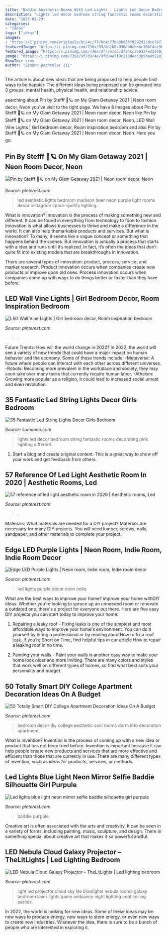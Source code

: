 ```yaml
---
title: "Baddie Aesthetic Rooms With Led Lights : Lights Led Decor Bedroom String Fantastic Rooms Decorating Pink Lighting Different"
description: "Lights led decor bedroom string fantastic rooms decorating pink lighting different"
date: "2023-01-29"
categories:
- "ideas"
tags: ["ideas"]
images:
- "https://i.pinimg.com/originals/bc/4c/77/bc4c77080b833f9292d12dce79732759.jpg"
featuredImage: "https://i.pinimg.com/736x/93/8d/b0/938db0cbebc30bf4cc90c2552425dec6.jpg"
featured_image: "https://i.pinimg.com/736x/df/a4/cc/dfa4cc3503a4e33a70ab286dd52739c1.jpg"
image: "https://i.pinimg.com/736x/9f/d9/4e/9fd94e7f9c130dedc305be8f220290f0.jpg"
ShowToc: true
author: "Simone Bechtelar III"
---
```



The article is about new ideas that are being proposed to help people find ways to be happier. The different ideas being proposed can be grouped into 3 groups: mental health, physical health, and relationship advice.

	

		
searching about Pin by Stefff 🦕🪐 on My Glam Getaway 2021 | Neon room decor, Neon you've visit to the right page. We have 8 Images about Pin by Stefff 🦕🪐 on My Glam Getaway 2021 | Neon room decor, Neon like Pin by Stefff 🦕🪐 on My Glam Getaway 2021 | Neon room decor, Neon, LED Wall Vine Lights | Girl bedroom decor, Room inspiration bedroom and also Pin by Stefff 🦕🪐 on My Glam Getaway 2021 | Neon room decor, Neon. Here you go:
		
    
## Pin By Stefff 🦕🪐 On My Glam Getaway 2021 | Neon Room Decor, Neon

<img loading=lazy src="https://i.pinimg.com/736x/93/8d/b0/938db0cbebc30bf4cc90c2552425dec6.jpg" onerror="this.onerror=null;this.src='https://tse2.mm.bing.net/th?id=OIP.0tgMXzo6ovDOdroxf0pzLwHaHa&amp;pid=15.1';" alt="Pin by Stefff 🦕🪐 on My Glam Getaway 2021 | Neon room decor, Neon">

_Source: pinterest.com_

>led aesthetic lights bedroom madison beer neon purple light rooms decor instagram space spotify lighting. 

	

What is innovation?
Innovation is the process of making something new and different. It can be found in everything from technology to food to fashion. Innovation is what allows businesses to thrive and make a difference in the world. It can also help themarkable products and services.
But what is innovation? To many, it seems like a vague concept or something that happens behind the scenes. But innovation is actually a process that starts with a idea and runs until it’s realized. In fact, it’s often the ideas that don’t quite fit into existing models that are breakthroughs in innovation.

There are several types of innovation: product, process, service, and market research. Product innovation occurs when companies create new products or improve upon old ones. Process innovation occurs when companies come up with ways to do things better or faster than they have before.

    
## LED Wall Vine Lights | Girl Bedroom Decor, Room Inspiration Bedroom

<img loading=lazy src="https://i.pinimg.com/736x/df/a4/cc/dfa4cc3503a4e33a70ab286dd52739c1.jpg" onerror="this.onerror=null;this.src='https://tse4.mm.bing.net/th?id=OIP.uBiE_8bPu-Yl3L0qCc-SogHaNJ&amp;pid=15.1';" alt="LED Wall Vine Lights | Girl bedroom decor, Room inspiration bedroom">

_Source: pinterest.com_

>. 

	

Future Trends: How will the world change in 2022?
In 2022, the world will see a variety of new trends that could have a major impact on human behavior and the economy. Some of these trends include: 
-Metaverse: A future where people can interact with each other across different universes. 
-Robots: Becoming more prevalent in the workplace and society, they may soon take over many tasks that currently require human labor. 
-Atheism: Growing more popular as a religion, it could lead to increased social unrest and even revolution.

    
## 35 Fantastic Led String Lights Decor Girls Bedroom

<img loading=lazy src="https://www.sumcoco.com/wp-content/uploads/2019/05/Led-Decor-bedroom7.jpg" onerror="this.onerror=null;this.src='https://tse4.mm.bing.net/th?id=OIP.Ny_OYNsOdsTIV4E1ExLqEQHaJ4&amp;pid=15.1';" alt="35 Fantastic Led String Lights Decor Girls Bedroom">

_Source: sumcoco.com_

>lights led decor bedroom string fantastic rooms decorating pink lighting different. 

	

1. Start a blog and create original content. This is a great way to show off your work and get feedback from others.

    
## 57 Reference Of Led Light Aesthetic Room In 2020 | Aesthetic Rooms, Led

<img loading=lazy src="https://i.pinimg.com/736x/e9/f3/fc/e9f3fc70620cfc2eb73a0e328db1de96.jpg" onerror="this.onerror=null;this.src='https://tse2.mm.bing.net/th?id=OIP.muqzwZrnYkxWWw3TnoeROAHaHa&amp;pid=15.1';" alt="57 reference of led light aesthetic room in 2020 | Aesthetic rooms, Led">

_Source: pinterest.com_

>. 

	

Materials: What materials are needed for a DIY project?
Materials are necessary for many DIY projects. You will need lumber, screws, nails, sandpaper, and other materials to complete your project.

    
## Edge LED Purple Lights | Neon Room, Indie Room, Indie Room Decor

<img loading=lazy src="https://i.pinimg.com/736x/1e/fa/17/1efa17e447feb0e93ad0cee5544162b2.jpg" onerror="this.onerror=null;this.src='https://tse4.mm.bing.net/th?id=OIP.4IPxDJ9RRle0mjMhTlJuhQHaJ3&amp;pid=15.1';" alt="Edge LED Purple Lights | Neon room, Indie room, Indie room decor">

_Source: pinterest.com_

>led lights purple decor neon indie. 

	

What are the best ways to improve your home?
improve your home withDIY ideas. Whether you're looking to spruce up an unneeded room or renovate a outdated one, there's a project for everyone out there. Here are five easy DIY projects you can start today to improve your home: 
1. Repairing a leaky roof - Fixing leaks is one of the simplest and most affordable ways to improve your home's environment. You can do it yourself by hiring a professional or by reading aboutHow to fix a roof leak. If you're Short on Time, find helpful tips in our article How to repair a leaking roof in no time. 

2. Painting your walls - Paint your walls is another easy way to make your home look nicer and more inviting. There are many colors and styles that work well on different types of homes, so find what best suits your personality and budget.

    
## 50 Totally Smart DIY College Apartment Decoration Ideas On A Budget

<img loading=lazy src="https://i.pinimg.com/originals/bc/4c/77/bc4c77080b833f9292d12dce79732759.jpg" onerror="this.onerror=null;this.src='https://tse2.mm.bing.net/th?id=OIP.2aURWpDsu5XHsLqLtmBpewHaJ4&amp;pid=15.1';" alt="50 Totally Smart DIY College Apartment Decoration Ideas On A Budget">

_Source: pinterest.com_

>bedroom decor diy college aesthetic cool rooms dorm info decoration apartment. 

	

What is invention?
Invention is the process of coming up with a new idea or product that has not been tried before. Invention is important because it can help people create new products and services that are more effective and efficient than those that are currently in use. There are many different types of invention, such as ideas for products, services, or methods.

    
## Led Lights Blue Light Neon Mirror Selfie Baddie Silhouette Girl Purpule

<img loading=lazy src="https://i.pinimg.com/736x/9f/d9/4e/9fd94e7f9c130dedc305be8f220290f0.jpg" onerror="this.onerror=null;this.src='https://tse4.mm.bing.net/th?id=OIP.sivWzbdf-7Ce_AYnBEwJzQHaNO&amp;pid=15.1';" alt="Led lights blue light neon mirror selfie baddie silhouette girl purpule">

_Source: pinterest.com_

>baddie purpule. 

	

Creative art is often associated with the arts and creativity. It can be seen in a variety of forms, including painting, music, sculpture, and design. There is something special about creative art that makes it so powerful andful.

    
## LED Nebula Cloud Galaxy Projector – TheLitLights | Led Lighting Bedroom

<img loading=lazy src="https://i.pinimg.com/originals/8c/99/97/8c99972fa3c92cebe8c70ec52012a6de.jpg" onerror="this.onerror=null;this.src='https://tse2.mm.bing.net/th?id=OIP.DUA1ULO9-g3YnhtSPy_H_gHaLH&amp;pid=15.1';" alt="LED Nebula Cloud Galaxy Projector – TheLitLights | Led lighting bedroom">

_Source: pinterest.com_

>light led projector cloud sky lite blisslights nebula rooms galaxy bedroom laser lights game ambiance night lighting cool ceiling parties. 

	

In 2022, the world is looking for new ideas. Some of these ideas may be new ways to produce energy, new ways to store energy, or even new ways to create new industries. Whatever the idea, there is sure to be a bunch of people who are interested in exploring it.


